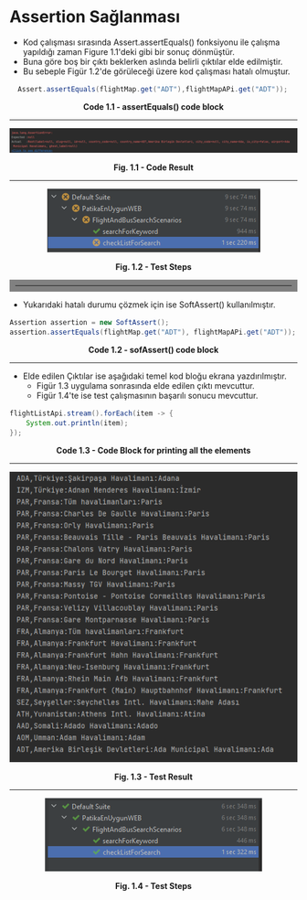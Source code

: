 # Assertion Sağlanması

* Kod çalışması sırasında Assert.assertEquals() fonksiyonu ile çalışma yapıldığı zaman Figure 1.1'deki gibi bir sonuç dönmüştür.
* Buna göre boş bir çıktı beklerken aslında belirli çıktılar elde edilmiştir.
* Bu sebeple Figür 1.2'de görüleceği üzere kod çalışması hatalı olmuştur.

```java
  Assert.assertEquals(flightMap.get("ADT"),flightMapAPi.get("ADT"));
```
<p align="center">
    <b>Code 1.1 - assertEquals() code block</b>
</p>

---

<p align="center">
    <img src="../../figures/Hafta6_Cts_5.png">
<p align = "center">
<b>Fig. 1.1 - Code Result </b>
</p>

---

<p align="center">
    <img src="../../figures/Hafta6_Cts_4.png">
<p align = "center">
<b>Fig. 1.2 - Test Steps</b>
</p>

<hr style="border:10px solid gray">

* Yukarıdaki hatalı durumu çözmek için ise SoftAssert() kullanılmıştır.
```java
Assertion assertion = new SoftAssert();
assertion.assertEquals(flightMap.get("ADT"), flightMapAPi.get("ADT"));
```
<p align="center">
    <b>Code 1.2 - sofAssert() code block</b>
</p>


---

* Elde edilen Çıktılar ise aşağıdaki temel kod bloğu ekrana yazdırılmıştır.
  * Figür 1.3 uygulama sonrasında elde edilen çıktı mevcuttur.
  * Figür 1.4'te ise test çalışmasının başarılı sonucu mevcuttur.
```java
flightListApi.stream().forEach(item -> {
    System.out.println(item);
});
```
<p align="center">
    <b>Code 1.3 - Code Block for printing all the elements</b>
</p>

---

<p align="center">
    <img src="../../figures/Hafta6_Cts_6.png">
<p align = "center">
<b>Fig. 1.3 - Test Result</b>
</p>

---

<p align="center">
    <img src="../../figures/Hafta6_Cts_7.png">
<p align = "center">
<b>Fig. 1.4 - Test Steps</b>
</p>
